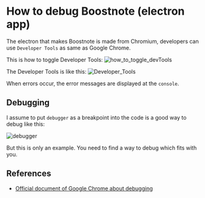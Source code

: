 # How to debug Boostnote (electron app)
The electron that makes Boostnote is made from Chromium, developers can use `Developer Tools` as same as Google Chrome.

This is how to toggle Developer Tools:
![how_to_toggle_devTools](https://cloud.githubusercontent.com/assets/11307908/24343585/162187e2-127c-11e7-9c01-23578db03ecf.png)

The Developer Tools is like this:
![Developer_Tools](https://cloud.githubusercontent.com/assets/11307908/24343545/eff9f3a6-127b-11e7-94cf-cb67bfda634a.png)

When errors occur, the error messages are displayed at the `console`.

## Debugging
I assume to put `debugger` as a breakpoint into the code is a good way to debug like this:

![debugger](https://cloud.githubusercontent.com/assets/11307908/24343879/9459efea-127d-11e7-9943-f60bf7f66d4a.png)

But this is only an example. You need to find a way to debug which fits with you.

## References
* [Official document of Google Chrome about debugging](https://developer.chrome.com/devtools)
